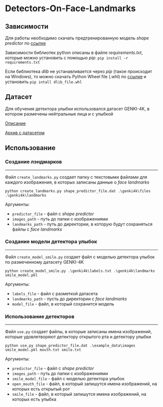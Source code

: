 # Detectors-On-Face-Landmarks

## Зависимости
Для работы необходимо скачать предтренированную модель *shape predictor* по [ссылке](http://dlib.net/files/shape_predictor_68_face_landmarks.dat.bz2)

Зависимости библиотек python описаны в файле *requirements.txt*, которые можно установить с помощью *pip*: `pip install -r requirements.txt`

Если библиотека *dlib* не устанавливается через *pip* (такое происходит на Windows), то можно скачать Python Wheel file (.whl) по [cсылке](https://pypi.org/simple/dlib/) и установить `pip intall dlib_file.whl`

## Датасет
Для обучения детектора улыбки использовался датасет GENKI-4K, в котором размечены нейтральные лица и с улыбкой

[Описание](http://mplab.ucsd.edu/wordpress/?page_id=398)

[Архив с датасетом](http://mplab.ucsd.edu/wordpress/wp-content/uploads/genki4k.tar)

## Использование
### Создание лэндмарков
___
Файл `create_landmarks.py` создает папку с текстовыми файлами для каждого изображения, в которых записаны данные о *face landmarks*
```
python create_landmarks.py shape_predictor_file.dat .\genki4k\files .\genki4k\landmarks
```
Аргументы:
- `predictor_file` - файл с *shape predictor*
- `images_path` - путь до папки с изображениями
- `landmarks_path` - путь до директории, в которую будут сохраняться файлы с *face landmarks*

### Создание модели детектора улыбок
___
Файл `create_model_smile.py` создает файл с моделью детектора улыбок по размеченному датасету GENKI-4K
```
python create_model_smile.py .\genki4k\labels.txt .\genki4k\landmarks smile_model.pkl
```
Аргументы:
- `labels_file` - файл с разметкой датасета
- `landmarks_path` - пусть до директории с *face landmarks*
- `model_file` - файл, в который сохранится модель

### Использование детекторов
___
Файл `use.py` создает файлы, в которые записаны имена изображений, которые удовлетворяют детектору открытого рта и детектору улыбки
```
python use.py shape_predictor_file.dat .\example_data\images smile_model.pkl mouth.txt smile.txt 
```
Аргументы:
- `predictor_file` - файл с *shape predictor*
- `images_path` - путь до папки с изображениями
- `smile_model_file` - файл с моделью детектора улыбок
- `open_mouth_file` - файл, в который запишутся имена изображений, на которых есть открытый рот
- `smile_file` - файл, в который запишутся имена изображений, на которых есть улыбка


